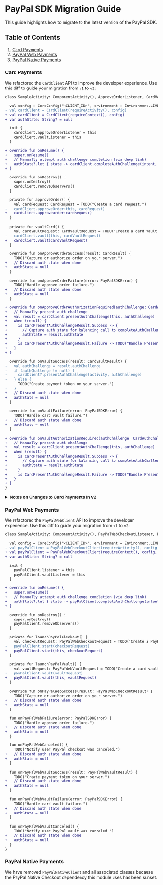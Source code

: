# PayPal SDK Migration Guide

This guide highlights how to migrate to the latest version of the PayPal SDK.

## Table of Contents

1. [Card Payments](#card-payments)
1. [PayPal Web Payments](#paypal-web-payments)
1. [PayPal Native Payments](#paypal-web-payments)

### Card Payments

We refactored the `CardClient` API to improve the developer experience. Use this diff to guide your migration from `v1` to `v2`:

```diff
class SampleActivity: ComponentActivity(), ApproveOrderListener, CardVaultListener {

  val config = CoreConfig("<CLIENT_ID>", environment = Environment.LIVE)
- val cardClient = CardClient(requireActivity(), config)
+ val cardClient = CardClient(requireContext(), config)
+ var authState: String? = null

  init {
    cardClient.approveOrderListener = this
    cardClient.vaultListener = this
  }

+ override fun onResume() {
+   super.onResume()
+   // Manually attempt auth challenge completion (via deep link)
+   authState?.let { state -> cardClient.completeAuthChallenge(intent, state) }
+ }

  override fun onDestroy() {
    super.onDestroy()
    cardClient.removeObservers()
  }

  private fun approveOrder() {
    val cardRequest: CardRequest = TODO("Create a card request.")
-   cardClient.approveOrder(this, cardRequest)
+   cardClient.approveOrder(cardRequest)
  }
  
  private fun vaultCard() {
    val cardVaultRequest: CardVaultRequest = TODO("Create a card vault request.")
-   cardClient.vault(this, cardVaultRequest)
+   cardClient.vault(cardVaultRequest)
  }

  override fun onApproveOrderSuccess(result: CardResult) {
    TODO("Capture or authorize order on your server.")
+   // Discard auth state when done
+   authState = null
  }

  override fun onApproveOrderFailure(error: PayPalSDKError) {
    TODO("Handle approve order failure.")
+   // Discard auth state when done
+   authState = null
  }

+ override fun onApproveOrderAuthorizationRequired(authChallenge: CardAuthChallenge) {
+   // Manually present auth challenge
+   val result = cardClient.presentAuthChallenge(this, authChallenge)
+   when (result) {
+     is CardPresentAuthChallengeResult.Success -> {
+       // Capture auth state for balancing call to completeAuthChallenge() in onResume()
+       authState = result.authState
+     }
+     is CardPresentAuthChallengeResult.Failure -> TODO("Handle Present Auth Challenge Failure")
+   }
+ }

  override fun onVaultSuccess(result: CardVaultResult) {
-   val authChallenge = result.authChallenge
-   if (authChallenge != null) {
-     cardClient?.presentAuthChallenge(activity, authChallenge)
-   } else {
      TODO("Create payment token on your server.")
-   }
+   // Discard auth state when done
+   authState = null
  }
  
  override fun onVaultFailure(error: PayPalSDKError) {
    TODO("Handle card vault failure.")
+   // Discard auth state when done
+   authState = null
  }
  
+ override fun onVaultAuthorizationRequired(authChallenge: CardAuthChallenge) {
+   // Manually present auth challenge
+   val result = cardClient.presentAuthChallenge(this, authChallenge)
+   when (result) {
+     is CardPresentAuthChallengeResult.Success -> {
+       // Capture auth state for balancing call to completeAuthChallenge() in onResume()
+       authState = result.authState
+     }
+     is CardPresentAuthChallengeResult.Failure -> TODO("Handle Present Auth Challenge Failure")
+   }
+ }
}
```

<details>
<summary><b>Notes on Changes to Card Payments in v2</b></summary>

Here are some detailed notes on the changes made to Card Payments in v2:

##### Activity Reference no Longer Required in CardClient Constructor

- In `v1` the activity reference is only truly needed when the call to `CardClient#approveOrder()` or `CardClient#vault()` is made (to open a Chrome Custom Tab in the current Task).
- In `v2` the `CardClient` constructor no longer requires an activity reference.
- The goal of this change is to increase flexibility of `CardClient` instantiation.

##### Moving from Implicit (Automatic) to Manual Completion of Auth Challenges

- In `v1` the SDK registers a lifecycle observer to parse incoming deep links when the host application comes into the foreground.
- In `v2` the host application is responsible for calling `CardClient#completeAuthChallenge()` to attempt completion of an auth challenge.
- The goal of this change is to make the SDK less opinionated and give host applications more control over the auth challenge user experience.

</details>

### PayPal Web Payments

We refactored the `PayPalWebClient` API to improve the developer experience. Use this diff to guide your migration from `v1` to `v2`:

```diff
class SampleActivity: ComponentActivity(), PayPalWebCheckoutListener, PayPalWebVaultListener {

  val config = CoreConfig("<CLIENT_ID>", environment = Environment.LIVE)
- val payPalClient = PayPalWebCheckoutClient(requireActivity(), config, "my-deep-link-url-scheme")
+ val payPalClient = PayPalWebCheckoutClient(requireContext(), config, "my-deep-link-url-scheme")
+ var authState: String? = null

  init {
    payPalClient.listener = this
    payPalClient.vaultListener = this
  }

+ override fun onResume() {
+   super.onResume()
+   // Manually attempt auth challenge completion (via deep link)
+   authState?.let { state -> payPalClient.completeAuthChallenge(intent, state) }
+ }

  override fun onDestroy() {
    super.onDestroy()
    payPalClient.removeObservers()
  }

  private fun launchPayPalCheckout() {
    val checkoutRequest: PayPalWebCheckoutRequest = TODO("Create a PayPal checkout request.")
-   payPalClient.start(checkoutRequest)
+   payPalClient.start(this, checkoutRequest)
  }
  
  private fun launchPayPalVault() {
    val vaultRequest: PayPalWebVaultRequest = TODO("Create a card vault request.")
-   payPalClient.vault(vaultRequest)
+   payPalClient.vault(this, vaultRequest)
  }
  
  override fun onPayPalWebSuccess(result: PayPalWebCheckoutResult) {
    TODO("Capture or authorize order on your server.")
+   // Discard auth state when done
+   authState = null
  }

  fun onPayPalWebFailure(error: PayPalSDKError) {
    TODO("Handle approve order failure.")
+   // Discard auth state when done
+   authState = null
  }

  fun onPayPalWebCanceled() {
    TODO("Notify user PayPal checkout was canceled.")
+   // Discard auth state when done
+   authState = null
  }
  
  fun onPayPalWebVaultSuccess(result: PayPalWebVaultResult) {
    TODO("Create payment token on your server.")
+   // Discard auth state when done
+   authState = null
  }
  
  fun onPayPalWebVaultFailure(error: PayPalSDKError) {
    TODO("Handle card vault failure.")
+   // Discard auth state when done
+   authState = null
  }
  
  fun onPayPalWebVaultCanceled() {
    TODO("Notify user PayPal vault was canceled.")
+   // Discard auth state when done
+   authState = null
  }
}
```

### PayPal Native Payments

We have removed `PayPalNativeClient` and all associated classes because the PayPal Native Checkout dependency this module uses has been sunset.
